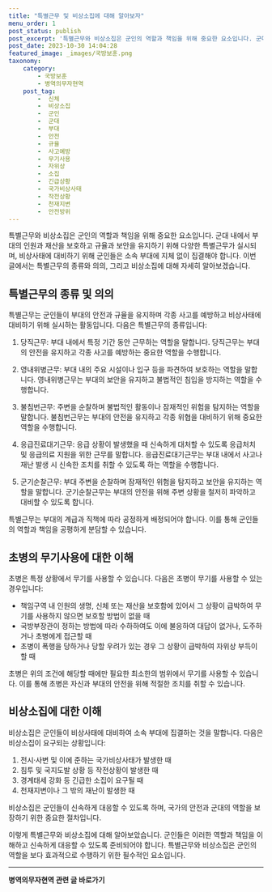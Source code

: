 ```yaml
---
title: "특별근무 및 비상소집에 대해 알아보자"
menu_order: 1
post_status: publish
post_excerpt: '특별근무와 비상소집은 군인의 역할과 책임을 위해 중요한 요소입니다. 군대 내에서 부대의 인원과 재산을 보호하고 규율과 보안을 유지하기 위해 다양한 특별근무가 실시되며, 비상사태에 대비하기 위해 군인들은 소속 부대에 지체 없이 집결해야 합니다. 이번 글에서는 특별근무의 종류와 의의, 그리고 비상소집에 대해 자세히 알아보겠습니다.'
post_date: 2023-10-30 14:04:28
featured_image: _images/국방보훈.png
taxonomy:
    category:
        - 국방보훈
        - 병역의무자현역
    post_tag:
        -  신체
        -  비상소집
        -  군인
        -  군대
        -  부대
        -  안전
        -  규율
        -  사고예방
        -  무기사용
        -  자위상
        -  소집
        -  긴급상황
        -  국가비상사태
        -  작전상황
        -  천재지변
        -  안전방위
---
```




특별근무와 비상소집은 군인의 역할과 책임을 위해 중요한 요소입니다. 군대 내에서 부대의 인원과 재산을 보호하고 규율과 보안을 유지하기 위해 다양한 특별근무가 실시되며, 비상사태에 대비하기 위해 군인들은 소속 부대에 지체 없이 집결해야 합니다. 이번 글에서는 특별근무의 종류와 의의, 그리고 비상소집에 대해 자세히 알아보겠습니다.

## 특별근무의 종류 및 의의

특별근무는 군인들이 부대의 안전과 규율을 유지하며 각종 사고를 예방하고 비상사태에 대비하기 위해 실시하는 활동입니다. 다음은 특별근무의 종류입니다:

1. 당직근무: 부대 내에서 특정 기간 동안 근무하는 역할을 말합니다. 당직근무는 부대의 안전을 유지하고 각종 사고를 예방하는 중요한 역할을 수행합니다.

2. 영내위병근무: 부대 내의 주요 시설이나 입구 등을 파견하여 보호하는 역할을 말합니다. 영내위병근무는 부대의 보안을 유지하고 불법적인 침입을 방지하는 역할을 수행합니다.

3. 불침번근무: 주변을 순찰하며 불법적인 활동이나 잠재적인 위험을 탐지하는 역할을 말합니다. 불침번근무는 부대의 안전을 유지하고 각종 위협을 대비하기 위해 중요한 역할을 수행합니다.

4. 응급진료대기근무: 응급 상황이 발생했을 때 신속하게 대처할 수 있도록 응급처치 및 응급의료 지원을 위한 근무를 말합니다. 응급진료대기근무는 부대 내에서 사고나 재난 발생 시 신속한 조치를 취할 수 있도록 하는 역할을 수행합니다.

5. 군기순찰근무: 부대 주변을 순찰하며 잠재적인 위험을 탐지하고 보안을 유지하는 역할을 말합니다. 군기순찰근무는 부대의 안전을 위해 주변 상황을 철저히 파악하고 대비할 수 있도록 합니다.

특별근무는 부대의 계급과 직책에 따라 공정하게 배정되어야 합니다. 이를 통해 군인들의 역할과 책임을 공평하게 분담할 수 있습니다.

## 초병의 무기사용에 대한 이해

초병은 특정 상황에서 무기를 사용할 수 있습니다. 다음은 초병이 무기를 사용할 수 있는 경우입니다:

- 책임구역 내 인원의 생명, 신체 또는 재산을 보호함에 있어서 그 상황이 급박하여 무기를 사용하지 않으면 보호할 방법이 없을 때
- 국방부장관이 정하는 방법에 따라 수하하여도 이에 불응하여 대답이 없거나, 도주하거나 초병에게 접근할 때
- 초병이 폭행을 당하거나 당할 우려가 있는 경우 그 상황이 급박하여 자위상 부득이할 때

초병은 위의 조건에 해당할 때에만 필요한 최소한의 범위에서 무기를 사용할 수 있습니다. 이를 통해 초병은 자신과 부대의 안전을 위해 적절한 조치를 취할 수 있습니다.

## 비상소집에 대한 이해

비상소집은 군인들이 비상사태에 대비하여 소속 부대에 집결하는 것을 말합니다. 다음은 비상소집이 요구되는 상황입니다:

1. 전시·사변 및 이에 준하는 국가비상사태가 발생한 때
2. 침투 및 국지도발 상황 등 작전상황이 발생한 때
3. 경계태세 강화 등 긴급한 소집이 요구될 때
4. 천재지변이나 그 밖의 재난이 발생한 때

비상소집은 군인들이 신속하게 대응할 수 있도록 하며, 국가의 안전과 군대의 역할을 보장하기 위한 중요한 절차입니다.

이렇게 특별근무와 비상소집에 대해 알아보았습니다. 군인들은 이러한 역할과 책임을 이해하고 신속하게 대응할 수 있도록 준비되어야 합니다. 특별근무와 비상소집은 군인의 역할을 보다 효과적으로 수행하기 위한 필수적인 요소입니다.
<!-- wp:separator -->
<hr class="wp-block-separator has-alpha-channel-opacity"/>
<!-- /wp:separator -->

<!-- wp:group {"backgroundColor":"base","layout":{"type":"constrained"}} -->
<div class="wp-block-group has-base-background-color has-background"><!-- wp:paragraph {"align":"center","fontSize":"medium"} -->
<p class="has-text-align-center has-large-font-size"><strong>병역의무자현역 관련 글 바로가기</strong></p>
<!-- /wp:paragraph -->


<!-- wp:latest-posts
{"categories":[{"id":9912,"count":19,"description":"","link":"https://uknowlaw.com/category/%eb%b3%91%ec%97%ad%ec%9d%98%eb%ac%b4%ec%9e%90%ed%98%84%ec%97%ad/","name":"병역의무자현역","slug":"병역의무자현역","taxonomy":"category","parent":0,"meta":[],"_links":{"self":[{"href":"https://uknowlaw.com/wp-json/wp/v2/categories/9912"}],"collection":[{"href":"https://uknowlaw.com/wp-json/wp/v2/categories"}],"about":[{"href":"https://uknowlaw.com/wp-json/wp/v2/taxonomies/category"}],"wp:post_type":[{"href":"https://uknowlaw.com/wp-json/wp/v2/posts?categories=9912"}],"curies":[{"name":"wp","href":"https://api.w.org/{rel}","templated":true}]}}],"postsToShow":100,"excerptLength":28,"postLayout":"grid","columns":2,"featuredImageAlign":"left","featuredImageSizeSlug":"large","fontSize":"medium"} /--></div>
<!-- /wp:group -->